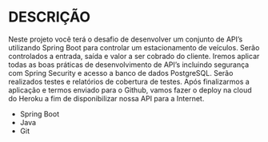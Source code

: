 # DESCRIÇÃO
Neste projeto você terá o desafio de desenvolver um conjunto de API’s utilizando Spring Boot para controlar um estacionamento de veículos. Serão controlados a entrada, saída e valor a ser cobrado do cliente. 
Iremos aplicar todas as boas práticas de desenvolvimento de API’s incluindo segurança com Spring Security e acesso a banco de dados PostgreSQL. 
 Serão realizados testes e relatórios de cobertura de testes. Após finalizarmos a aplicação e termos enviado para o Github, vamos fazer o deploy na cloud do Heroku a fim de disponibilizar nossa API para a Internet.


- Spring Boot
- Java
- Git
